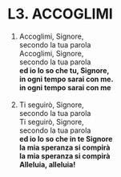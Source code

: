 # L3. ACCOGLIMI

<ol>
  <li>Accoglimi, Signore,<br>
    secondo la tua parola<br>
    Accoglimi, Signore,<br>
    secondo la tua parola<br>
    <b>ed io lo so che tu, Signore,<br>
      in ogni tempo sarai con me.<br>
      in ogni tempo sarai con me</b></li><br>
  <li>Ti seguirò, Signore,<br>
    secondo la tua parola<br>
    Ti seguirò, Signore,<br>
    secondo la tua parola<br>
    <b>ed io lo so che in te Signore<br>
      la mia speranza si compirà<br>
      la mia speranza si compirà<br>
      Alleluia, alleluia!</b></li>
</ol>
